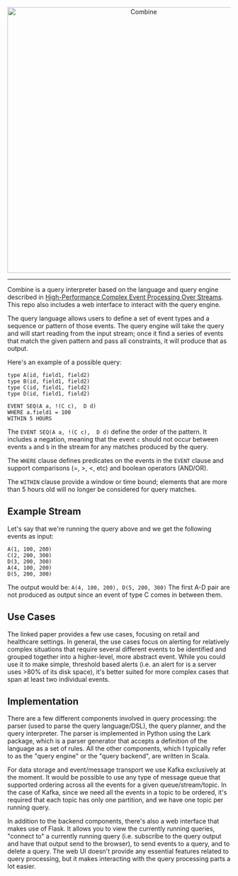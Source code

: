 
 
<p align="center">
  <img
    alt="Combine"
    src="https://frenchtoastassests.us-east-1.linodeobjects.com/combine-logo.png"
    width="600"
  />
</p>

<hr>

Combine is a query interpreter based on the language and query engine described in [High-Performance Complex Event Processing Over Streams](http://cs.brown.edu/courses/cs295-11/2007/complex.pdf). This repo also includes a web interface to interact with the query engine.

The query language allows users to define a set of event types and a sequence or pattern of those events. The query engine will take the query and will start reading from the input stream; once it find a series of events that match the given pattern and pass all constraints, it will produce that as output.

Here's an example of a possible query:

```text
type A(id, field1, field2)
type B(id, field1, field2)
type C(id, field1, field2)
type D(id, field1, field2)
   
EVENT SEQ(A a, !(C c),  D d)
WHERE a.field1 = 100
WITHIN 5 HOURS
```
The `EVENT SEQ(A a, !(C c),  D d)` define the order of the pattern. It includes a negation, meaning that the event `c` should not occur between events `a` and `b` in the stream for any matches produced by the query.

The `WHERE` clause defines predicates on the events in the `EVENT` clause and support comparisons (=, >, <, etc) and boolean operators (AND/OR). 

The `WITHIN` clause provide a window or time bound; elements that are more than 5 hours old will no longer be considered for query matches. 

## Example Stream

Let's say that we're running the query above and we get the following events as input:

```text
A(1, 100, 200)
C(2, 200, 300)
D(3, 200, 300)
A(4, 100, 200)
D(5, 200, 300)
```
The output would be: 
  `A(4, 100, 200), D(5, 200, 300)`
The first A-D pair are not produced as output since an event of type C comes in between them.

## Use Cases
The linked paper provides a few use cases, focusing on retail and healthcare settings. In general, the use cases focus on alerting for relatively complex situations that require several different events to be identified and grouped together into a higher-level, more abstract event. While you could use it to make simple, threshold based alerts (i.e. an alert for is a server uses >80% of its disk space), it's better suited for more complex cases that span at least two individual events.

## Implementation
There are a few different components involved in query processing: the parser (used to parse the query language/DSL), the query planner, and the query interpreter. The parser is implemented in Python using the Lark package, which is a parser generator that accepts a definition of the language as a set of rules. 
All the other components, which I typically refer to as the "query engine" or the "query backend", are written in Scala. 

For data storage and event/message transport we use Kafka exclusively at the moment. It would be possible to use any type of message queue that supported ordering across all the events for a given queue/stream/topic. In the case of Kafka, since we need all the events in a topic to be ordered, it's required that each topic has only one partition, and we have one topic per running query.

In addition to the backend components, there's also a web interface that makes use of Flask. It allows you to view the currently running queries, "connect to" a currently running query (i.e. subscribe to the query output and have that output send to the browser), to send events to a query, and to delete a query. 
The web UI doesn't provide any essential features related to query processing, but it makes interacting with the query processing parts a lot easier.

